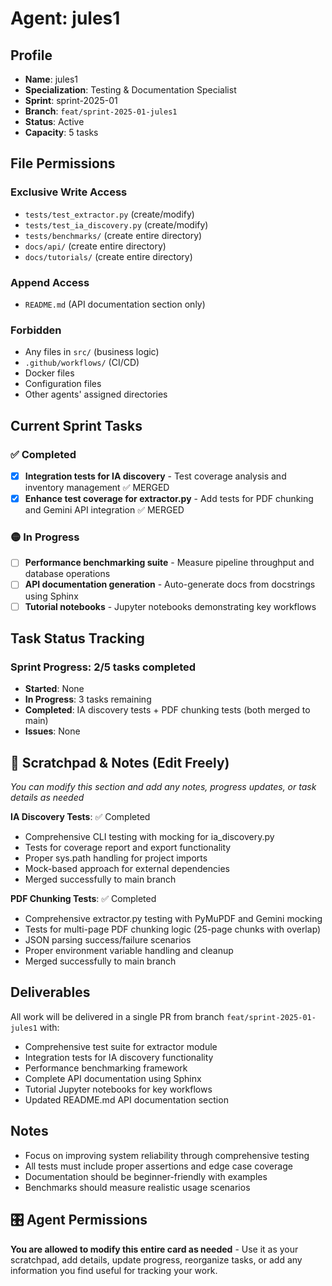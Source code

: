 # Agent: jules1

## Profile
- **Name**: jules1
- **Specialization**: Testing & Documentation Specialist
- **Sprint**: sprint-2025-01
- **Branch**: `feat/sprint-2025-01-jules1`
- **Status**: Active
- **Capacity**: 5 tasks

## File Permissions

### Exclusive Write Access
- `tests/test_extractor.py` (create/modify)
- `tests/test_ia_discovery.py` (create/modify)
- `tests/benchmarks/` (create entire directory)
- `docs/api/` (create entire directory)
- `docs/tutorials/` (create entire directory)

### Append Access
- `README.md` (API documentation section only)

### Forbidden
- Any files in `src/` (business logic)
- `.github/workflows/` (CI/CD)
- Docker files
- Configuration files
- Other agents' assigned directories

## Current Sprint Tasks

### ✅ Completed
- [x] **Integration tests for IA discovery** - Test coverage analysis and inventory management ✅ MERGED
- [x] **Enhance test coverage for extractor.py** - Add tests for PDF chunking and Gemini API integration ✅ MERGED

### 🟡 In Progress  
- [ ] **Performance benchmarking suite** - Measure pipeline throughput and database operations
- [ ] **API documentation generation** - Auto-generate docs from docstrings using Sphinx
- [ ] **Tutorial notebooks** - Jupyter notebooks demonstrating key workflows

## Task Status Tracking

### Sprint Progress: 2/5 tasks completed

- **Started**: None
- **In Progress**: 3 tasks remaining
- **Completed**: IA discovery tests + PDF chunking tests (both merged to main)
- **Issues**: None

## 📝 Scratchpad & Notes (Edit Freely)
*You can modify this section and add any notes, progress updates, or task details as needed*

**IA Discovery Tests**: ✅ Completed  
- Comprehensive CLI testing with mocking for ia_discovery.py
- Tests for coverage report and export functionality
- Proper sys.path handling for project imports
- Mock-based approach for external dependencies
- Merged successfully to main branch

**PDF Chunking Tests**: ✅ Completed
- Comprehensive extractor.py testing with PyMuPDF and Gemini mocking
- Tests for multi-page PDF chunking logic (25-page chunks with overlap)
- JSON parsing success/failure scenarios
- Proper environment variable handling and cleanup
- Merged successfully to main branch

## Deliverables

All work will be delivered in a single PR from branch `feat/sprint-2025-01-jules1` with:
- Comprehensive test suite for extractor module
- Integration tests for IA discovery functionality
- Performance benchmarking framework
- Complete API documentation using Sphinx
- Tutorial Jupyter notebooks for key workflows
- Updated README.md API documentation section

## Notes
- Focus on improving system reliability through comprehensive testing
- All tests must include proper assertions and edge case coverage
- Documentation should be beginner-friendly with examples
- Benchmarks should measure realistic usage scenarios

## 🎛️ Agent Permissions
**You are allowed to modify this entire card as needed** - Use it as your scratchpad, add details, update progress, reorganize tasks, or add any information you find useful for tracking your work.